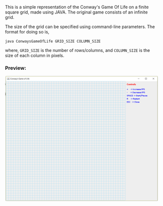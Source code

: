 This is a simple representation of the Conway's Game Of Life on a finite square grid, made using JAVA. The original game consists of an infinite grid.

The size of the grid can be specified using command-line parameters. The format for doing so is,

```
java ConwaysGameOfLife GRID_SIZE COLUMN_SIZE
```

where, `GRID_SIZE` is the number of rows/columns, and `COLUMN_SIZE` is the size of each column in pixels.







  
### Preview:


![Conway's Game Of Life Preview Image](/Readme-Images/Conway's_Game_Of_Life_Preview_Image.png "Conway's Game Of Life Preview Image")
